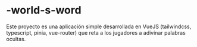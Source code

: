 # -world-s-word
Este proyecto es una aplicación simple desarrollada en VueJS (tailwindcss, typescript, pinia, vue-router) que reta a los jugadores a adivinar palabras ocultas.
